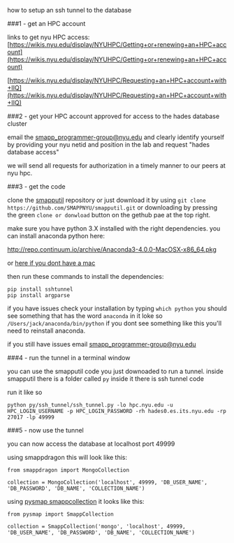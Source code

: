 how to setup an ssh tunnel to the database

###1 - get an HPC account

links to get nyu HPC access:
[https://wikis.nyu.edu/display/NYUHPC/Getting+or+renewing+an+HPC+account](https://wikis.nyu.edu/display/NYUHPC/Getting+or+renewing+an+HPC+account)

[https://wikis.nyu.edu/display/NYUHPC/Requesting+an+HPC+account+with+IIQ](https://wikis.nyu.edu/display/NYUHPC/Requesting+an+HPC+account+with+IIQ)

###2 - get your HPC account approved for access to the hades database cluster

email the smapp_programmer-group@nyu.edu and clearly identify yourself by providing your nyu netid and position in the lab and request "hades database access"

we will send all requests for authorization in a timely manner to our peers at nyu hpc.

###3 - get the code

clone the [smapputil](https://github.com/SMAPPNYU/smapputil) repository or just download it by using `git clone https://github.com/SMAPPNYU/smapputil.git` or downloading by pressing the green `clone or donwload` button on the gethub pae at the top right.

make sure you have python 3.X installed with the right dependencies. you can install anaconda python here:

http://repo.continuum.io/archive/Anaconda3-4.0.0-MacOSX-x86_64.pkg

or [here if you dont have a mac](https://www.continuum.io/downloads)

then run these commands to install the dependencies:

```
pip install sshtunnel
pip install argparse
```

if you have issues check your installation by typing `which python` you should see something that has the word `anaconda` in it loke so `/Users/jack/anaconda/bin/python` if you dont see something like this you'll need to reinstall anaconda.

if you still have issues email smapp_programmer-group@nyu.edu

###4 - run the tunnel in a terminal window

you can use the smapputil code you just downoaded to run a tunnel. inside smapputil there is  a folder called `py` inside it there is ssh tunnel code

run it like so

```
python py/ssh_tunnel/ssh_tunnel.py -lo hpc.nyu.edu -u HPC_LOGIN_USERNAME -p HPC_LOGIN_PASSWORD -rh hades0.es.its.nyu.edu -rp 27017 -lp 49999
```

###5 - now use the tunnel

you can now access the database at localhost port 49999

using smappdragon this will look like this:
```
from smappdragon import MongoCollection

collection = MongoCollection('localhost', 49999, 'DB_USER_NAME', 'DB_PASSWORD', 'DB_NAME', 'COLLECTION_NAME')
```

using [pysmap smappcollection](https://github.com/SMAPPNYU/pysmap#smapp_collection) it looks like this:
```
from pysmap import SmappCollection

collection = SmappCollection('mongo', 'localhost', 49999, 'DB_USER_NAME', 'DB_PASSWORD', 'DB_NAME', 'COLLECTION_NAME')
```